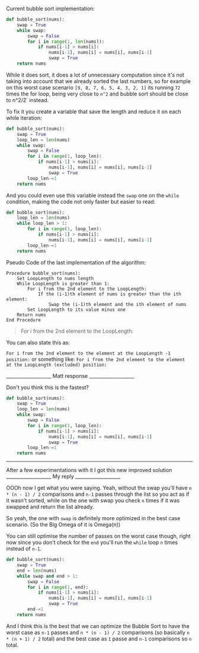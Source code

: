 Current bubble sort implementation:
```py
def bubble_sort(nums):
    swap = True
    while swap:
        swap = False
        for i in range(1, len(nums)):
            if nums[i-1] > nums[i]:
                nums[i-1], nums[i] = nums[i], nums[i-1]
                swap = True
    return nums
```
While it does sort, it does a lot of unnecessary computation since it's not taking into account that we already sorted the last numbers, so for example on this worst case scenario `[9, 8, 7, 6, 5, 4, 3, 2, 1]` its running `72` times the for loop, being very close to `n^2` and bubble sort should be close to n^2/2` instead.

To fix it you create a variable that save the length and reduce it on each while iteration:
```py
def bubble_sort(nums):
    swap = True
    loop_len = len(nums)
    while swap:
        swap = False
        for i in range(1, loop_len):
            if nums[i-1] > nums[i]:
                nums[i-1], nums[i] = nums[i], nums[i-1]
                swap = True
        loop_len-=1
    return nums
```

And you could even use this variable instead the `swap` one on the `while` condition, making the code not only faster but easier to read:

```py
def bubble_sort(nums):
    loop_len = len(nums)
    while loop_len > 1:
        for i in range(1, loop_len):
            if nums[i-1] > nums[i]:
                nums[i-1], nums[i] = nums[i], nums[i-1]
        loop_len-=1
    return nums
```

Pseudo Code of the last implementation of the algorithm:
```
Procedure bubble_sort(nums):
    Set LoopLength to nums length
    While LoopLength is greater than 1:
        For i from the 2nd element to the LoopLength:
            If the (i-1)th element of nums is greater than the ith element:
                Swap the (i-1)th element and the ith element of nums
        Set LoopLength to its value minus one
    Return nums
End Procedure
```
> For i from the 2nd element to the LoopLength:

You can also state this as:

`For i from the 2nd element to the element at the LoopLength -1 position:`
or something like:
`For i from the 2nd element to the element at the LoopLength (excluded) position:`

___________________ Matt response ___________________

Don't you think this is the fastest?
```py
def bubble_sort(nums):
    swap = True
    loop_len = len(nums)
    while swap:
        swap = False
        for i in range(1, loop_len):
            if nums[i-1] > nums[i]:
                nums[i-1], nums[i] = nums[i], nums[i-1]
                swap = True
        loop_len-=1
    return nums
```

___________________
After a few experimentations with it I got this new improved solution
___________________ My reply ___________________

OOOh now I get what you were saying.
Yeah, without the swap you'll have `n * (n - 1) / 2` comparisons and `n-1` passes through the list so you act as if it wasn't sorted,
while on the one with swap you check `n` times if it was swapped and return the list already.

So yeah, the one with `swap` is definitely more optimized in the best case scenario. (So the Big Omega of it is Omega(n))

You can still optimise the number of passes on the worst case though,
right now since you don't check for the `end` you'll run the `while` loop `n` times instead of `n-1`.

```py
def bubble_sort(nums):
    swap = True
    end = len(nums)
    while swap and end > 1:
        swap = False
        for i in range(1, end):
            if nums[i-1] > nums[i]:
                nums[i-1], nums[i] = nums[i], nums[i-1]
                swap = True
        end-=1
    return nums
```

And I think this is the best that we can optimize the Bubble Sort to have the worst case as `n-1` passes and `n * (n - 1) / 2` comparisons (so basically `n * (n + 1) / 2` total) and the best case as `1` passe and `n-1` comparisons so `n` total.


